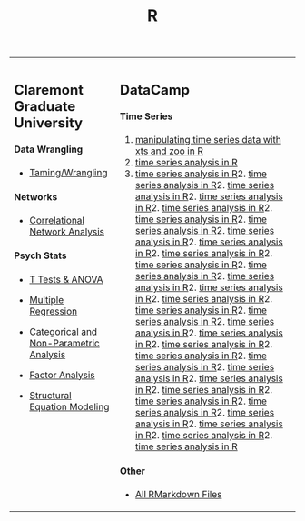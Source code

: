 

<table>
  
  <tr>
    <td colspan="2"></td>
      <header> 
        <h1>
        R
        </h1>
      </header>
  </tr>

  <tr style="vertical-align:top">
    <td>
      
## Claremont Graduate University
      
#### Data Wrangling
- [Taming/Wrangling](https://github.com/dapinedo/R/tree/master/CGU/Taming)

#### Networks
- [Correlational Network Analysis](https://github.com/dapinedo/R/tree/master/CGU/Networks/Correlational)

#### Psych Stats
- [T Tests & ANOVA](https://github.com/dapinedo/R/tree/master/CGU/Statistics/ANOVA)
- [Multiple Regression](https://github.com/dapinedo/R/tree/master/CGU/Statistics/Regression)
- [Categorical and Non-Parametric Analysis](https://github.com/dapinedo/R/tree/master/CGU/Statistics/Categorical)
- [Factor Analysis](https://github.com/dapinedo/R/tree/master/CGU/Statistics/Factor)
- [Structural Equation Modeling](https://github.com/dapinedo/R/tree/master/CGU/Statistics/SEM)

    </td>

    <td style="vertical-align:top">
  
## DataCamp

#### Time Series
1. [manipulating time series data with xts and zoo in R](https://rpubs.com/odenipinedo/manipulating-time-series-data-with-xts-and-zoo-in-R)
2. [time series analysis in R](https://rpubs.com/odenipinedo/time-series-analysis-in-R)
2. [time series analysis in R](https://rpubs.com/odenipinedo/time-series-analysis-in-R)2. [time series analysis in R](https://rpubs.com/odenipinedo/time-series-analysis-in-R)2. [time series analysis in R](https://rpubs.com/odenipinedo/time-series-analysis-in-R)2. [time series analysis in R](https://rpubs.com/odenipinedo/time-series-analysis-in-R)2. [time series analysis in R](https://rpubs.com/odenipinedo/time-series-analysis-in-R)2. [time series analysis in R](https://rpubs.com/odenipinedo/time-series-analysis-in-R)2. [time series analysis in R](https://rpubs.com/odenipinedo/time-series-analysis-in-R)2. [time series analysis in R](https://rpubs.com/odenipinedo/time-series-analysis-in-R)2. [time series analysis in R](https://rpubs.com/odenipinedo/time-series-analysis-in-R)2. [time series analysis in R](https://rpubs.com/odenipinedo/time-series-analysis-in-R)2. [time series analysis in R](https://rpubs.com/odenipinedo/time-series-analysis-in-R)2. [time series analysis in R](https://rpubs.com/odenipinedo/time-series-analysis-in-R)2. [time series analysis in R](https://rpubs.com/odenipinedo/time-series-analysis-in-R)2. [time series analysis in R](https://rpubs.com/odenipinedo/time-series-analysis-in-R)2. [time series analysis in R](https://rpubs.com/odenipinedo/time-series-analysis-in-R)2. [time series analysis in R](https://rpubs.com/odenipinedo/time-series-analysis-in-R)2. [time series analysis in R](https://rpubs.com/odenipinedo/time-series-analysis-in-R)2. [time series analysis in R](https://rpubs.com/odenipinedo/time-series-analysis-in-R)2. [time series analysis in R](https://rpubs.com/odenipinedo/time-series-analysis-in-R)2. [time series analysis in R](https://rpubs.com/odenipinedo/time-series-analysis-in-R)2. [time series analysis in R](https://rpubs.com/odenipinedo/time-series-analysis-in-R)2. [time series analysis in R](https://rpubs.com/odenipinedo/time-series-analysis-in-R)2. [time series analysis in R](https://rpubs.com/odenipinedo/time-series-analysis-in-R)2. [time series analysis in R](https://rpubs.com/odenipinedo/time-series-analysis-in-R)2. [time series analysis in R](https://rpubs.com/odenipinedo/time-series-analysis-in-R)2. [time series analysis in R](https://rpubs.com/odenipinedo/time-series-analysis-in-R)2. [time series analysis in R](https://rpubs.com/odenipinedo/time-series-analysis-in-R)2. [time series analysis in R](https://rpubs.com/odenipinedo/time-series-analysis-in-R)2. [time series analysis in R](https://rpubs.com/odenipinedo/time-series-analysis-in-R)2. [time series analysis in R](https://rpubs.com/odenipinedo/time-series-analysis-in-R)2. [time series analysis in R](https://rpubs.com/odenipinedo/time-series-analysis-in-R)








#### Other
- [All RMarkdown Files](https://github.com/dapinedo/R/tree/master/DataCamp)

    </td>  
  </tr>
</table>

<!-- comment -->
